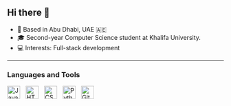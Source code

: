## Hi there 👋

- 📍 Based in Abu Dhabi, UAE 🇦🇪
- 🎓 Second-year Computer Science student at Khalifa University.
- 💻 Interests: Full-stack development

---

### Languages and Tools

<img align="left" alt="Javascript logo" width="30px" style="padding-right:10px;" src="https://cdn.jsdelivr.net/gh/devicons/devicon@latest/icons/javascript/javascript-original.svg">
<img align="left" alt="HTML logo" width="30px" style="padding-right:10px;" src="https://cdn.jsdelivr.net/gh/devicons/devicon@latest/icons/html5/html5-original.svg">
<img align="left" alt="CSS logo" width="30px" style="padding-right:10px;" src="https://cdn.jsdelivr.net/gh/devicons/devicon@latest/icons/css3/css3-original.svg">
<img align="left" alt="Python logo" width="30px" style="padding-right:10px;" src="https://cdn.jsdelivr.net/gh/devicons/devicon@latest/icons/python/python-original.svg">
<img align="left" alt="Git logo" width="30px" style="padding-right:10px;" src="https://cdn.jsdelivr.net/gh/devicons/devicon@latest/icons/git/git-original.svg">
